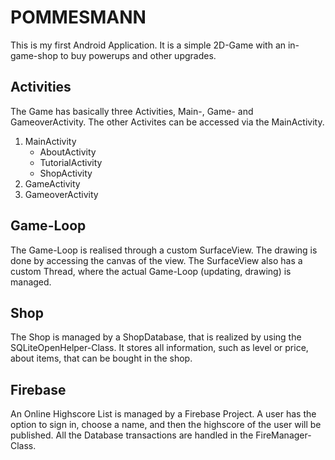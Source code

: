 # POMMESMANN

This is my first Android Application.
It is a simple 2D-Game with an in-game-shop to buy powerups and other upgrades.

## Activities
The Game has basically three Activities, Main-, Game- and GameoverActivity.
The other Activites can be accessed via the MainActivity.

1. MainActivity
    + AboutActivity
    + TutorialActivity
    + ShopActivity
2. GameActivity
3. GameoverActivity


## Game-Loop
The Game-Loop is realised through a custom SurfaceView.
The drawing is done by accessing the canvas of the view.
The SurfaceView also has a custom Thread, where the actual Game-Loop (updating, drawing) is managed.

## Shop
The Shop is managed by a ShopDatabase, that is realized by using the SQLiteOpenHelper-Class.
It stores all information, such as level or price, about items, that can be bought in the shop.

## Firebase
An Online Highscore List is managed by a Firebase Project. A user has the option to sign in,
choose a name, and then the highscore of the user will be published.
All the Database transactions are handled in the FireManager-Class.

